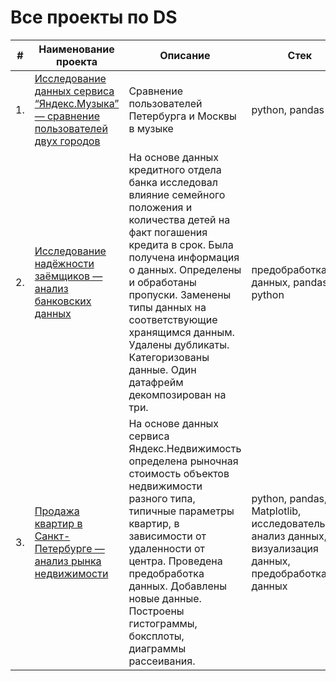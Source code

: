 # Все проекты по DS

| #    | Наименование проекта                | Описание                                                     | Стек                                                         |
| ---- | ------------------------------------------------------------ | ------------------------------------------------------------ | ------------------------------------------------------------ |
| 1.   | [Исследование данных сервиса “Яндекс.Музыка” — сравнение пользователей двух городов](https://github.com/madisdead/DS-projects/tree/main/yandex-music) | Сравнение пользователей Петербурга и Москвы в музыке | python, pandas       |
| 2.   | [Исследование надёжности заёмщиков — анализ банковских данных](https://github.com/madisdead/DS-projects/tree/main/borrower-analysis) | На основе данных кредитного отдела банка исследовал влияние семейного положения и количества детей на факт погашения кредита в срок. Была получена информация о данных. Определены и обработаны пропуски. Заменены типы данных на соответствующие хранящимся данным. Удалены дубликаты. Категоризованы данные. Один датафрейм декомпозирован на три. | предобработка данных, pandas, python |
| 3.   | [Продажа квартир в Санкт-Петербурге — анализ рынка недвижимости](https://github.com/madisdead/DS-projects/tree/main/apartments-for-sale) | На основе данных сервиса Яндекс.Недвижимость определена рыночная стоимость объектов недвижимости разного типа, типичные параметры квартир, в зависимости от удаленности от центра. Проведена предобработка данных. Добавлены новые данные. Построены гистограммы, боксплоты, диаграммы рассеивания.            | python, pandas, Matplotlib, исследовательский анализ данных, визуализация данных, предобработка данных |
